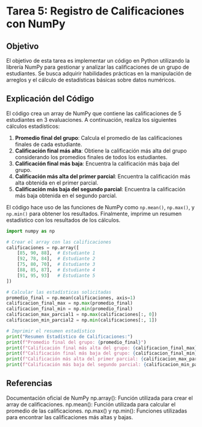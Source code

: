 # Tarea 5: Registro de Calificaciones con NumPy

## Objetivo

El objetivo de esta tarea es implementar un código en Python utilizando la librería NumPy para gestionar y analizar las calificaciones de un grupo de estudiantes. Se busca adquirir habilidades prácticas en la manipulación de arreglos y el cálculo de estadísticas básicas sobre datos numéricos.

## Explicación del Código

El código crea un array de NumPy que contiene las calificaciones de 5 estudiantes en 3 evaluaciones. A continuación, realiza los siguientes cálculos estadísticos:

1. **Promedio final del grupo**: Calcula el promedio de las calificaciones finales de cada estudiante.
2. **Calificación final más alta**: Obtiene la calificación más alta del grupo considerando los promedios finales de todos los estudiantes.
3. **Calificación final más baja**: Encuentra la calificación más baja del grupo.
4. **Calificación más alta del primer parcial**: Encuentra la calificación más alta obtenida en el primer parcial.
5. **Calificación más baja del segundo parcial**: Encuentra la calificación más baja obtenida en el segundo parcial.

El código hace uso de las funciones de NumPy como `np.mean()`, `np.max()`, y `np.min()` para obtener los resultados. Finalmente, imprime un resumen estadístico con los resultados de los cálculos.

```python
import numpy as np

# Crear el array con las calificaciones
calificaciones = np.array([
    [85, 90, 88],  # Estudiante 1
    [92, 78, 84],  # Estudiante 2
    [75, 80, 70],  # Estudiante 3
    [88, 85, 87],  # Estudiante 4
    [91, 95, 93]   # Estudiante 5
])

# Calcular las estadísticas solicitadas
promedio_final = np.mean(calificaciones, axis=1)
calificacion_final_max = np.max(promedio_final)
calificacion_final_min = np.min(promedio_final)
calificacion_max_parcial1 = np.max(calificaciones[:, 0])
calificacion_min_parcial2 = np.min(calificaciones[:, 1])

# Imprimir el resumen estadístico
print("Resumen Estadístico de Calificaciones:")
print(f"Promedio final del grupo: {promedio_final}")
print(f"Calificación final más alta del grupo: {calificacion_final_max}")
print(f"Calificación final más baja del grupo: {calificacion_final_min}")
print(f"Calificación más alta del primer parcial: {calificacion_max_parcial1}")
print(f"Calificación más baja del segundo parcial: {calificacion_min_parcial2}")
```

## Referencias
Documentación oficial de NumPy
np.array(): Función utilizada para crear el array de calificaciones.
np.mean(): Función utilizada para calcular el promedio de las calificaciones.
np.max() y np.min(): Funciones utilizadas para encontrar las calificaciones más altas y bajas.